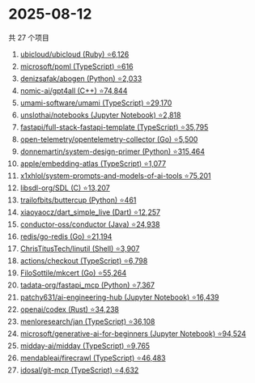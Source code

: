# 2025-08-12

共 27 个项目

<!-- BEGIN GITHUB -->
<!-- 最后更新时间 2025-08-12 19:08:53 +0800 -->
1. [ubicloud/ubicloud (Ruby) ⭐6,126](https://github.com/ubicloud/ubicloud)
1. [microsoft/poml (TypeScript) ⭐616](https://github.com/microsoft/poml)
1. [denizsafak/abogen (Python) ⭐2,033](https://github.com/denizsafak/abogen)
1. [nomic-ai/gpt4all (C++) ⭐74,844](https://github.com/nomic-ai/gpt4all)
1. [umami-software/umami (TypeScript) ⭐29,170](https://github.com/umami-software/umami)
1. [unslothai/notebooks (Jupyter Notebook) ⭐2,818](https://github.com/unslothai/notebooks)
1. [fastapi/full-stack-fastapi-template (TypeScript) ⭐35,795](https://github.com/fastapi/full-stack-fastapi-template)
1. [open-telemetry/opentelemetry-collector (Go) ⭐5,500](https://github.com/open-telemetry/opentelemetry-collector)
1. [donnemartin/system-design-primer (Python) ⭐315,464](https://github.com/donnemartin/system-design-primer)
1. [apple/embedding-atlas (TypeScript) ⭐1,077](https://github.com/apple/embedding-atlas)
1. [x1xhlol/system-prompts-and-models-of-ai-tools ⭐75,201](https://github.com/x1xhlol/system-prompts-and-models-of-ai-tools)
1. [libsdl-org/SDL (C) ⭐13,207](https://github.com/libsdl-org/SDL)
1. [trailofbits/buttercup (Python) ⭐461](https://github.com/trailofbits/buttercup)
1. [xiaoyaocz/dart_simple_live (Dart) ⭐12,257](https://github.com/xiaoyaocz/dart_simple_live)
1. [conductor-oss/conductor (Java) ⭐24,938](https://github.com/conductor-oss/conductor)
1. [redis/go-redis (Go) ⭐21,194](https://github.com/redis/go-redis)
1. [ChrisTitusTech/linutil (Shell) ⭐3,907](https://github.com/ChrisTitusTech/linutil)
1. [actions/checkout (TypeScript) ⭐6,798](https://github.com/actions/checkout)
1. [FiloSottile/mkcert (Go) ⭐55,264](https://github.com/FiloSottile/mkcert)
1. [tadata-org/fastapi_mcp (Python) ⭐7,367](https://github.com/tadata-org/fastapi_mcp)
1. [patchy631/ai-engineering-hub (Jupyter Notebook) ⭐16,439](https://github.com/patchy631/ai-engineering-hub)
1. [openai/codex (Rust) ⭐34,238](https://github.com/openai/codex)
1. [menloresearch/jan (TypeScript) ⭐36,108](https://github.com/menloresearch/jan)
1. [microsoft/generative-ai-for-beginners (Jupyter Notebook) ⭐94,524](https://github.com/microsoft/generative-ai-for-beginners)
1. [midday-ai/midday (TypeScript) ⭐9,765](https://github.com/midday-ai/midday)
1. [mendableai/firecrawl (TypeScript) ⭐46,483](https://github.com/mendableai/firecrawl)
1. [idosal/git-mcp (TypeScript) ⭐4,632](https://github.com/idosal/git-mcp)
<!-- END GITHUB -->